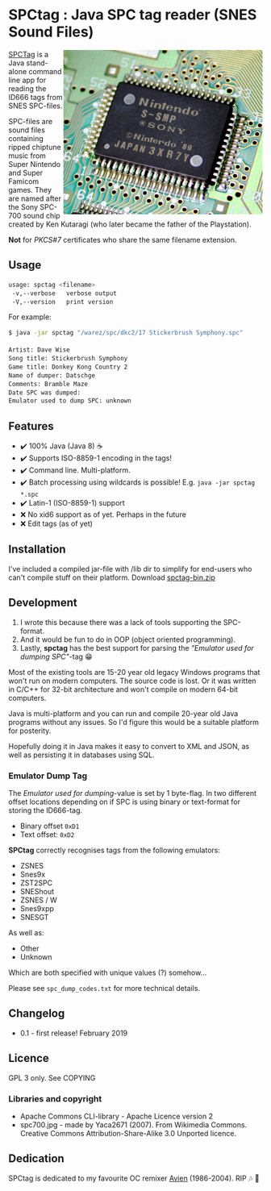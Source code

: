 # SPCtag : Java SPC tag reader (SNES Sound Files)
<img src="spc700.jpg" width="395" height="326" align="right">

[SPCTag](https://github.com/ullenius/spctag) is a Java stand-alone command line app for reading the ID666 tags from SNES SPC-files.

SPC-files are sound files containing ripped chiptune music from Super Nintendo and Super Famicom games. They are named after the Sony SPC-700 sound chip created by Ken Kutaragi (who later became the father of the Playstation).

**Not** for *PKCS#7* certificates who share the same filename extension.

## Usage

```sh
usage: spctag <filename>
 -v,--verbose   verbose output
 -V,--version   print version
```

For example:
```sh
$ java -jar spctag "/warez/spc/dkc2/17 Stickerbrush Symphony.spc"

Artist: Dave Wise
Song title: Stickerbrush Symphony
Game title: Donkey Kong Country 2
Name of dumper: Datschge
Comments: Bramble Maze
Date SPC was dumped:
Emulator used to dump SPC: unknown
```

## Features
* :heavy_check_mark: 100% Java (Java 8) :coffee:
* :heavy_check_mark: Supports ISO-8859-1 encoding in the tags!
* :heavy_check_mark: Command line. Multi-platform.
* :heavy_check_mark: Batch processing using wildcards is possible! E.g. `java -jar spctag *.spc`
* :heavy_check_mark: Latin-1 (ISO-8859-1) support
* :x: No xid6 support as of yet. Perhaps in the future
* :x: Edit tags (as of yet)

## Installation
I've included a compiled jar-file with /lib dir to simplify for end-users who can't compile stuff on their platform. Download [spctag-bin.zip](https://github.com/ullenius/spctag/blob/master/spctag-bin.zip)


## Development
1. I wrote this because there was a lack of tools supporting the SPC-format.
1. And it would be fun to do in OOP (object oriented programming).
1. Lastly, **spctag** has the best support for parsing the *"Emulator used for dumping SPC"*-tag :grin:

Most of the existing tools are 15-20 year old legacy Windows programs that won't run on modern computers. The source code is lost. Or it was written in C/C++ for 32-bit architecture and won't compile on modern 64-bit computers.

Java is multi-platform and you can run and compile 20-year old Java programs without any issues. So I'd figure this would be a suitable platform for posterity.

Hopefully doing it in Java makes it easy to convert to XML and JSON, as well as persisting it in databases using SQL.

### Emulator Dump Tag
The *Emulator used for dumping*-value is set by 1 byte-flag. In two different 
offset locations depending on if SPC is using binary or text-format for 
storing the ID666-tag.

* Binary offset 	 `0xD1`
* Text offset:    `0xD2`


**SPCtag** correctly recognises tags from the following emulators:
* ZSNES 
* Snes9x 
* ZST2SPC
* SNEShout
* ZSNES / W
* Snes9xpp 
* SNESGT

As well as:
* Other
* Unknown

Which are both specified with unique values (?) somehow...

Please see `spc_dump_codes.txt` for more technical details.

## Changelog
* 0.1 - first release! February 2019

## Licence
GPL 3 only. See COPYING

### Libraries and copyright
* Apache Commons CLI-library - Apache Licence version 2
* spc700.jpg - made by Yaca2671 (2007). From Wikimedia Commons. Creative Commons Attribution-Share-Alike 3.0 Unported licence.


## Dedication
SPCtag is dedicated to my favourite OC remixer [Avien](https://ocremix.org/artist/4402/avien) (1986-2004). RIP :notes: :saxophone:
